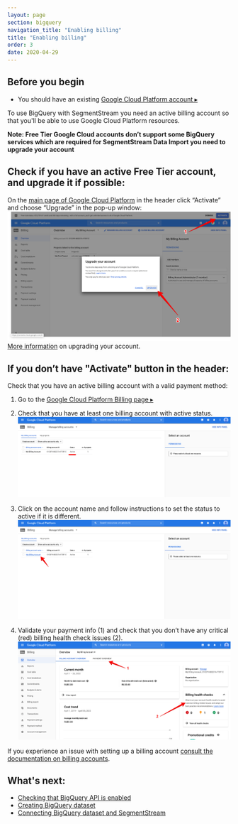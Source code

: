 ```yaml
---
layout: page
section: bigquery
navigation_title: "Enabling billing"
title: "Enabling billing"
order: 3
date: 2020-04-29
---
```


<!---
In this article explained how to Enable BigQuery API if it is not enabled
-->
## Before you begin
* You should have an existing [Google Cloud Platform account ▸](creating-gcp-account)

To use BigQuery with SegmentStream you need an active billing account so that you'll be able to use Google Cloud Platform resources.

**Note: Free Tier Google Cloud accounts don’t support some BigQuery services which are required for SegmentStream Data Import you need to upgrade your account**

## Check if you have an active Free Tier account, and upgrade it if possible:
On the [main page of Google Cloud Platform](https://console.cloud.google.com) in the header click “Activate” and choose “Upgrade” in the pop-up window:
![](/img/bigquery_billing.1.png)
[More information](https://cloud.google.com/free/docs/gcp-free-tier#how-to-upgrade) on upgrading your account.

## If you don’t have "Activate" button in the header:
Check that you have an active billing account with a valid payment method:
1. Go to the [Google Cloud Platform Billing page ▸](https://console.cloud.google.com/billing) 
2. Check that you have at least one billing account with active status.
![](/img/bigquery_billing.2.png)
3. Click on the account name and follow instructions to set the status to active if it is different.
![](/img/bigquery_billing.3.png)

4. Validate your payment info (1) and check that you don’t have any critical (red) billing health check issues (2).
![](/img/bigquery_billing.4.png)



If you experience an issue with setting up a billing account [consult the documentation on billing accounts](https://cloud.google.com/billing/docs/how-to/manage-billing-account).


## What's next:
* [Checking that BigQuery API is enabled](enabling-bigquery-api)
* [Creating BigQuery dataset](creating-bigquery-dataset)
* [Connecting BigQuery dataset and SegmentStream](connecting-bigquery)
